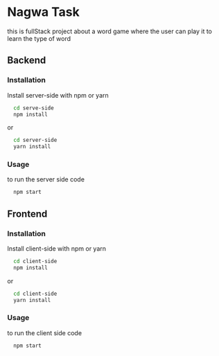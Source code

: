 
# Nagwa Task 

this is fullStack project about a word game where the user can play it to learn the type of word 



## Backend  
### Installation

Install server-side with npm or yarn 

```bash
  cd serve-side
  npm install
```
or

```bash
  cd server-side
  yarn install
```

### Usage 

to run the server side code

```bash
  npm start
```

## Frontend  
### Installation

Install client-side with npm or yarn 

```bash
  cd client-side
  npm install
```
or

```bash
  cd client-side
  yarn install
```

### Usage 

to run the client side code

```bash
  npm start
```
